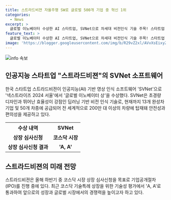```yaml
---
title: 스트라드비젼 자율주행 SW로 글로벌 500개 기업 중 혁신 1위
categories:
  - News
excerpt: >
  글로벌 이노베이터 수상한 AI 스타트업, SVNet으로 차세대 비전인식 기술 주목! 스타트업 스트라드비젼이 ‘넥스트라이즈 2024 서울’에서 ‘글로벌 이노베이터 상’ 수상 소식을 전했다. SVNet은 초경량 딥러닝 기술을 바탕으로 13개 완성차 기업에 공급되며, 200만 대 이상의 차량에 탑재돼 안전성과 편의성을 더하고 있다. 또한, 코스닥 상장 심사 신청을 목표로 IPO 절차를 밟고 있으며 기술성평가에서 A, A를 받았다.
feature_text: >
  글로벌 이노베이터 수상한 AI 스타트업, SVNet으로 차세대 비전인식 기술 주목! 스타트업 스트라드비젼이 ‘넥스트라이즈 2024 서울’에서 ‘글로벌 이노베이터 상’ 수상 소식을 전했다. SVNet은 초경량 딥러닝 기술을 바탕으로 13개 완성차 기업에 공급되며, 200만 대 이상의 차량에 탑재돼 안전성과 편의성을 더하고 있다. 또한, 코스닥 상장 심사 신청을 목표로 IPO 절차를 밟고 있으며 기술성평가에서 A, A를 받았다.
image: 'https://blogger.googleusercontent.com/img/b/R29vZ2xl/AVvXsEixyZcFfHzMRdzZMjFBmAUKJYCLCGyLL1o632UiGVXcaFdKo_bkvkuCioo0uUKlGfBVcT3P84aROyZIXSBEx3Aw5nCQ3pTgDom1WDC4m8eifvWiAmWEEVb4x6G_l8C0QH225ldMjyaFvpxGEBGNO37VmDTDMHGhJPq73UglMfDca1-0aw/s1600/blogspot.png'
---
```


<p><img src="https://blogger.googleusercontent.com/img/b/R29vZ2xl/AVvXsEixyZcFfHzMRdzZMjFBmAUKJYCLCGyLL1o632UiGVXcaFdKo_bkvkuCioo0uUKlGfBVcT3P84aROyZIXSBEx3Aw5nCQ3pTgDom1WDC4m8eifvWiAmWEEVb4x6G_l8C0QH225ldMjyaFvpxGEBGNO37VmDTDMHGhJPq73UglMfDca1-0aw/s1600/blogspot.png" alt="info 속보" /></p>

<h2 data-ke-size="size26">인공지능 스타트업 "스트라드비젼"의 SVNet 소프트웨어</h2>

<p data-ke-size="size16">한국 스타트업 스트라드비젼이 인공지능(AI) 기반 영상 인식 소프트웨어 'SVNet'으로 '넥스트라이즈 2024 서울'에서 '글로벌 이노베이터 상'을 수상했다. SVNet은 초경량 디자인과 뛰어난 효율성이 강점인 딥러닝 기반 비전 인식 기술로, 현재까지 13개 완성차 기업 및 50개 차종에 공급되어 전 세계적으로 200만 대 이상의 차량에 탑재돼 안전성과 편의성을 제공하고 있다.</p>

<table>
    <tr>
        <th>수상 내역</th>
        <th>SVNet</th>
    </tr>
    <tr>
        <td style="text-align: center; height: 17px;"><b>상장 심사신청</b></td>
        <td style="text-align: center; height: 17px;"><b>코스닥 시장</b></td>
    </tr>
    <tr>
        <td style="text-align: center; height: 17px;"><b>상장 심사신청 결과</b></td>
        <td style="text-align: center; height: 17px;"><b>'A, A'</b></td>
    </tr>
</table>

<h2 data-ke-size="size26">스트라드비젼의 미래 전망</h2>

<p data-ke-size="size16">스트라드비젼은 올해 하반기 중 코스닥 시장 상장 심사신청을 목표로 기업공개절차(IPO)를 진행 중에 있다. 최근 코스닥 기술특례 상장을 위한 기술성 평가에서 'A, A'로 통과하여 앞으로의 성장과 글로벌 시장에서의 경쟁력을 높이고자 하고 있다.</p>

